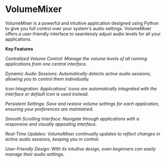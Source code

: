 # VolumeMixer
VolumeMixer is a powerful and intuitive application designed using Python to give you full control over your system's audio settings. VolumeMixer offers a user-friendly interface to seamlessly adjust audio levels for all your applications.


**Key Features**

*Centralized Volume Control: Manage the volume levels of all running applications from one central interface.*

*Dynamic Audio Sessions: Automatically detects active audio sessions, allowing you to control them individually.*

*Icon Integration: Applications' icons are automatically integrated with the interface or default icon is used instead.*

*Persistent Settings: Save and restore volume settings for each application, ensuring your preferences are maintained.*

*Smooth Scrolling Interface: Navigate through applications with a responsive and visually appealing interface.*

*Real-Time Updates: VolumeMixer continually updates to reflect changes in active audio sessions, keeping you in control.*

*User-Friendly Design: With its intuitive design, even beginners can easily manage their audio settings.*
